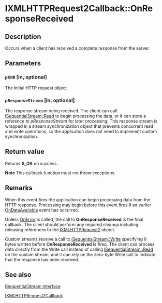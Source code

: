 # IXMLHTTPRequest2Callback::OnResponseReceived

## Description

Occurs when a client has received a complete response from the server.

## Parameters

### `pXHR` [in, optional]

The initial HTTP request object

### `pResponseStream` [in, optional]

The response stream being received. The client can call [ISequentialStream::Read](https://learn.microsoft.com/windows/desktop/api/objidl/nf-objidl-isequentialstream-read) to begin processing the data, or it can store a reference to *pResponseStream* for later processing. This response stream is wrapped in a stream synchronization object that prevents concurrent read and write operations, so the application does not need to implement custom synchronization.

## Return value

Returns **S_OK** on success.

**Note** This callback function must not throw exceptions.

## Remarks

When this event fires the application can begin processing data from the HTTP response. Processing may begin before this event fires if an earlier [OnDataAvailable](https://learn.microsoft.com/previous-versions/windows/desktop/api/msxml6/nf-msxml6-ixmlhttprequest2callback-ondataavailable) event has occurred.

Unless [OnError](https://learn.microsoft.com/previous-versions/windows/desktop/api/msxml6/nf-msxml6-ixmlhttprequest2callback-onerror) is called, the call to **OnResponseReceived** is the final callback. The client should perform any required cleanup including releasing references to the [IXMLHTTPRequest2](https://learn.microsoft.com/previous-versions/windows/desktop/api/msxml6/nn-msxml6-ixmlhttprequest2) object.

Custom streams receive a call to [ISequentialStream::Write](https://learn.microsoft.com/windows/desktop/api/objidl/nf-objidl-isequentialstream-write) specifying 0 bytes written before **OnResponseReceived** is fired. The client can process data directly from the Write call instead of calling [ISequentialStream::Read](https://learn.microsoft.com/windows/desktop/api/objidl/nf-objidl-isequentialstream-read) on the custom stream, and it can rely on the zero-byte Write call to indicate that the response has been received.

## See also

[ISequentialStream Interface](https://learn.microsoft.com/windows/desktop/api/objidl/nn-objidl-isequentialstream)

[IXMLHTTPRequest2Callback](https://learn.microsoft.com/previous-versions/windows/desktop/api/msxml6/nn-msxml6-ixmlhttprequest2callback)